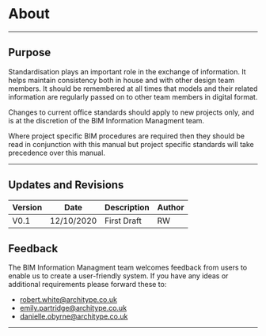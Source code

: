 # About
---
##  Purpose

Standardisation plays an important role in the exchange of information. It helps maintain consistency both in house and with other design team members. It should be remembered at all times that models and their related information are regularly passed on to other team members in digital format.

Changes to current office standards should apply to new projects only, and is at the discretion of the BIM Information Managment team.

Where project specific BIM procedures are required then they should be read in conjunction with this manual but project specific standards will take precedence over this manual. 

---

##  Updates and Revisions

| Version | Date | Description | Author |
| --------| -----|-------------|--------|
| V0.1    | 12/10/2020 | First Draft | RW |

##  Feedback

The BIM Information Managment team welcomes feedback from users to enable us to create a user-friendly system. If you have any ideas or additional requirements please forward these to: 

- robert.white@architype.co.uk
- emily.partridge@architype.co.uk
- danielle.obyrne@architype.co.uk

---